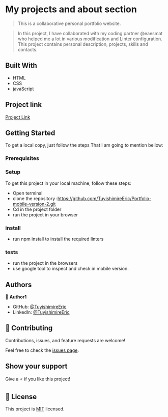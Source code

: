 # My projects and about section 

> This is a collaborative personal portfolio website.
 
> In this project, I have collaborated with my coding partner  @eaesmat who helped me a lot in various modification and Linter configuration. 
> This project contains personal description, projects, skills and contacts.

## Built With

- HTML 
- CSS
- javaScript

## Project link

[Project Link](https://tuyishimireeric.github.io/)


## Getting Started
To get a local copy, just follow the steps That I am going to mention bellow:

### Prerequisites

### Setup
To get this project in your local machine, follow these steps:
- Open terminal 
- clone the repository :https://github.com/TuyishimireEric/Portfolio-mobile-version-2.git
- Cd in the project folder
- run the project in your browser

### install
 - run npm install to install the required linters

 ### tests
 - run the project in the browsers 
 - use google tool to inspect and check in mobile version.

## Authors

👤 **Author1**

- GitHub: [@TuyishimireEric](https://github.com/TuyishimireEric)
- LinkedIn: [@TuyishimireEric](https://www.linkedin.com/in/Tuyishimire-Eric-32426b21a/)


## 🤝 Contributing

Contributions, issues, and feature requests are welcome!

Feel free to check the [issues page](../../issues/).

## Show your support

Give a ⭐️ if you like this project!

## 📝 License

This project is [MIT](./MIT.md) licensed.
